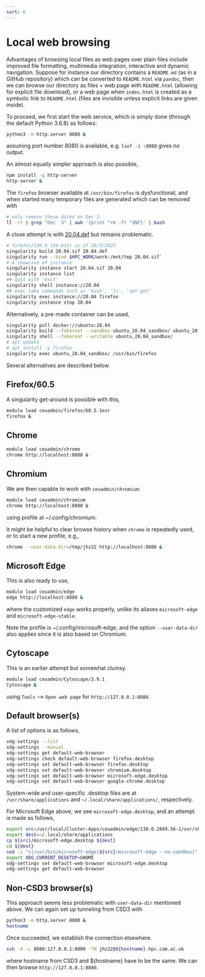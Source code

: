 ```yaml
---
sort: 6
---
```


# Local web browsing

Advantages of browsing local files as web pages over plain files include improved file formatting, multimedia integration, interactive
and dynamic navigation. Suppose for instance our directory contains a `README.md` (as in a GitHub repository) which can be converted to
`README.html` via `pandoc`, then we can browse our directory as files + web page with `README.html` (allowing for explicit file
download), or a web page when `index.html` is created as a symbolic link to `README.html` (files are invisible unless explicit links are
given inside).

To proceed, we first start the web service, which is simply done (through the default Python 3.6.8) as follows:

```bash
python3 -m http.server 8080 &
```

assuming port number 8080 is available, e.g. `lsof -i :8080` gives no output.

An almost equally simpler approach is also possible,

```bash
npm install -g http-server
http-server &
```

The `firefox` browser available at `/usr/bin/firefox` is dysfunctional, and when started many temporary files are generated which can be removed with

```bash
# only remove those dated on Dec 3:
ll -rt | grep "Dec  3" | awk '{print "rm -fr "$NF}' | bash
```

A close attempt is with [20.04.def](files/20.04.def) but remains problematic.

```bash
# firefox/136.0 (64-bit) as of 26/3/2025
singularity build 20.04.sif 20.04.def
singularity run --bind $HPC_WORK/work:/mnt/tmp 20.04.sif`
# A showcase of instance
singularity instance start 20.04.sif 20.04
singularity instance list
## quit with 'exit'
singularity shell instance://20.04
## exec take commands such as 'bash', 'ls', 'apt-get'
singularity exec instance://20.04 firefox
singularity instance stop 20.04
```

Alternatively, a pre-made container can be used,

```bash
singularity pull docker://ubuntu:20.04
singularity build --fakeroot --sandbox ubuntu_20.04_sandbox/ ubuntu_20.04.sif
singularity shell --fakeroot --writable ubuntu_20.04_sandbox/
# apt update
# apt install -y firefox
singularity exec ubuntu_20.04_sandbox/ /usr/bin/firefox
```

Several alternatives are described below.

## Firefox/60.5

A singularity get-around is possible with this,

```bash
module load ceuadmin/firefox/60.5.1esr
firefox &
```

## Chrome

```bash
module load ceuadmin/chrome
chrome http://localhost:8080 &
```

## Chromium

We are then capable to work with `ceuadmin/chromium`:

```bash
module load ceuadmin/chromium
chrome http://localhost:8080 &
```

using profile at ~/.config/chromium.

It might be helpful to clear browse history when `chrome` is repeatedly used, or to start a new profile, e.g.,

```bash
chrome --user-data-dir=/tmp/jhz22 http://localhost:8080 &
```

## Microsoft Edge

This is also ready to use,

```bash
module load ceuadmin/edge
edge http://localhost:8080 &
```

where the customized `edge` works properly, unlike its aliases `microsoft-edge` and `microsoft-edge-stable`.

Note the profile is ~/.config/microsoft-edge, and the option `--user-data-dir` also applies since it is also based on Chromium.

## Cytoscape

This is an earlier attempt but somewhat clumsy.

```bash
module load ceuadmin/Cytoscape/3.9.1
Cytoscape &
```

using `Tools` --> `Open web page` for `http://127.0.0.1:8080`.

## Default browser(s)

A list of options is as follows,

```bash
xdg-settings --list
xdg-settings --manual
xdg-settings get default-web-browser
xdg-settings check default-web-browser firefox.desktop
xdg-settings set default-web-browser firefox.desktop
xdg-settings set default-web-browser chromium.desktop
xdg-settings set default-web-browser microsoft-edge.desktop
xdg-settings set default-web-browser google-chrome.desktop
```

System-wide and user-specific .desktop files are at `/usr/share/applications` and `~/.local/share/applications/`, respectively.

For Microsoft Edge above, we see `microsoft-edge.desktop`, and an attempt is made as follows,

```bash
export src=/usr/local/Cluster-Apps/ceuadmin/edge/130.0.2849.56-1/usr/share/applications/
export dest=~/.local/share/applications
cp ${src}/microsoft-edge.desktop ${dest}
cd ${dest}
sed -i "s|/usr/bin/microsoft-edge|${src}/microsoft-edge --no-sandbox|" ${dest}/microsoft.desktop
export XDG_CURRENT_DESKTOP=GNOME
xdg-settings set default-web-browser microsoft-edge.desktop
xdg-settings get default-web-browser
```

## Non-CSD3 browser(s)

This approach seems less problematic with `user-data-dir` mentioned above. We can again set up tunneling from CSD3 with

```bash
python3 -m http.server 8000 &
hostname
```

Once succeeded, we establish the connection elsewhere.

```bash
ssh -4 -L 8080:127.0.0.1:8000 -fN jhz22@${hostname}.hpc.cam.ac.uk
```

where hostname from CSD3 and ${hostname} have to be the same. We can then browse `http://127.0.0.1:8080`.
